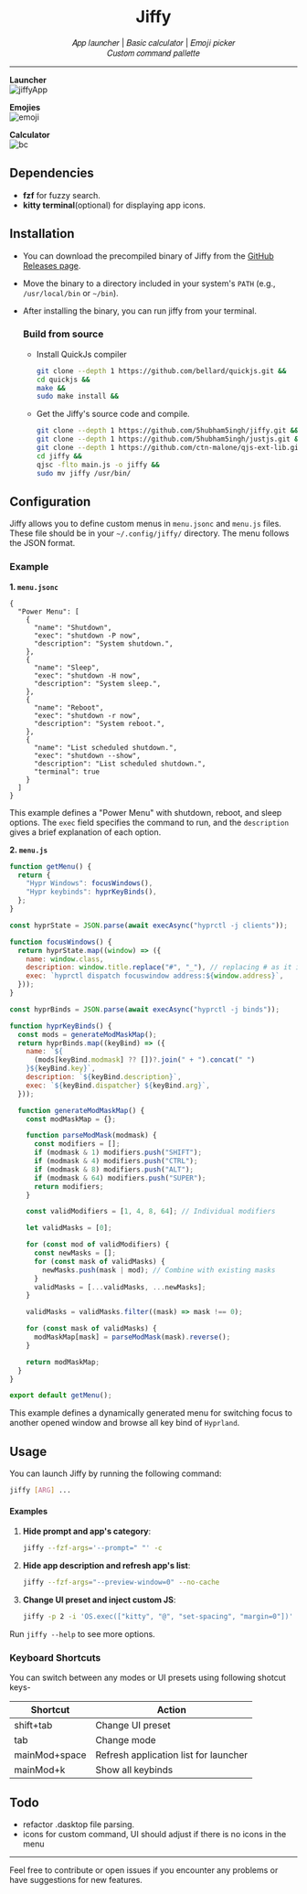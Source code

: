 <div align = center>
<h1 > Jiffy </h1>
𝐴𝑝𝑝 𝑙𝑎𝑢𝑛𝑐ℎ𝑒𝑟 | 𝐵𝑎𝑠𝑖𝑐 𝑐𝑎𝑙𝑐𝑢𝑙𝑎𝑡𝑜𝑟 | 𝐸𝑚𝑜𝑗𝑖 𝑝𝑖𝑐𝑘𝑒𝑟
   <br> 𝐶𝑢𝑠𝑡𝑜𝑚 𝑐𝑜𝑚𝑚𝑎𝑛𝑑 𝑝𝑎𝑙𝑙𝑒𝑡𝑡𝑒
</div>

---

**Launcher**
<br>
![jiffyApp](https://github.com/user-attachments/assets/870417da-0ad7-456d-97d0-571884f3ca00)
<br>

**Emojies**
<br>
![emoji](https://github.com/user-attachments/assets/049beca9-5769-42d4-892c-ac498dacafa1)
<br>

**Calculator**
<br>
![bc](https://github.com/user-attachments/assets/99d67870-8378-4988-8cef-38f3e16bc139)
<br>

## Dependencies
- **fzf** for fuzzy search.
- **kitty terminal**(optional) for displaying app icons.
  
## Installation

- You can download the precompiled binary of Jiffy from the
  [GitHub Releases page](https://github.com/5hubham5ingh/jiffy/releases).

- Move the binary to a directory included in your system's `PATH` (e.g.,
  `/usr/local/bin` or `~/bin`).

- After installing the binary, you can run jiffy from your terminal.

  ### Build from source
  - Install QuickJs compiler
    ```bash
    git clone --depth 1 https://github.com/bellard/quickjs.git &&
    cd quickjs &&
    make &&
    sudo make install &&
    ```
  - Get the Jiffy's source code and compile.
    ```bash
    git clone --depth 1 https://github.com/5hubham5ingh/jiffy.git &&
    git clone --depth 1 https://github.com/5hubham5ingh/justjs.git &&
    git clone --depth 1 https://github.com/ctn-malone/qjs-ext-lib.git &&
    cd jiffy &&
    qjsc -flto main.js -o jiffy &&
    sudo mv jiffy /usr/bin/
    ```

## Configuration

Jiffy allows you to define custom menus in `menu.jsonc` and `menu.js` files. These file should be
in your `~/.config/jiffy/` directory. The menu follows the JSON format.

### Example 


**1. `menu.jsonc`**

```jsonc
{
  "Power Menu": [
    {
      "name": "Shutdown",
      "exec": "shutdown -P now",
      "description": "System shutdown.",
    },
    {
      "name": "Sleep",
      "exec": "shutdown -H now",
      "description": "System sleep.",
    },
    {
      "name": "Reboot",
      "exec": "shutdown -r now",
      "description": "System reboot.",
    },
    {
      "name": "List scheduled shutdown.",
      "exec": "shutdown --show",
      "description": "List scheduled shutdown.",
      "terminal": true
    }
  ]
}
```

This example defines a "Power Menu" with shutdown, reboot, and sleep options.
The `exec` field specifies the command to run, and the `description` gives a
brief explanation of each option.

**2. `menu.js`**

```javascript
function getMenu() {
  return {
    "Hypr Windows": focusWindows(),
    "Hypr keybinds": hyprKeyBinds(),
  };
}

const hyprState = JSON.parse(await execAsync("hyprctl -j clients"));

function focusWindows() {
  return hyprState.map((window) => ({
    name: window.class,
    description: window.title.replace("#", "_"), // replacing # as it is the internal delimeter for fzf
    exec: `hyprctl dispatch focuswindow address:${window.address}`,
  }));
}

const hyprBinds = JSON.parse(await execAsync("hyprctl -j binds"));

function hyprKeyBinds() {
  const mods = generateModMaskMap();
  return hyprBinds.map((keyBind) => ({
    name: `${
      (mods[keyBind.modmask] ?? [])?.join(" + ").concat(" ")
    }${keyBind.key}`,
    description: `${keyBind.description}`,
    exec: `${keyBind.dispatcher} ${keyBind.arg}`,
  }));

  function generateModMaskMap() {
    const modMaskMap = {};

    function parseModMask(modmask) {
      const modifiers = [];
      if (modmask & 1) modifiers.push("SHIFT");
      if (modmask & 4) modifiers.push("CTRL");
      if (modmask & 8) modifiers.push("ALT");
      if (modmask & 64) modifiers.push("SUPER");
      return modifiers;
    }

    const validModifiers = [1, 4, 8, 64]; // Individual modifiers

    let validMasks = [0];

    for (const mod of validModifiers) {
      const newMasks = [];
      for (const mask of validMasks) {
        newMasks.push(mask | mod); // Combine with existing masks
      }
      validMasks = [...validMasks, ...newMasks];
    }

    validMasks = validMasks.filter((mask) => mask !== 0);

    for (const mask of validMasks) {
      modMaskMap[mask] = parseModMask(mask).reverse();
    }

    return modMaskMap;
  }
}

export default getMenu();
```

This example defines a dynamically generated menu for switching focus to another opened window and browse all key bind of `Hyprland`.

## Usage

You can launch Jiffy by running the following command:

```bash
jiffy [ARG] ...
```

#### Examples

1. **Hide prompt and app's category**:

   ```bash
   jiffy --fzf-args='--prompt=" "' -c
   ```

2. **Hide app description and refresh app's list**:

   ```bash
   jiffy --fzf-args="--preview-window=0" --no-cache
   ```

3. **Change UI preset and inject custom JS**:

   ```bash
   jiffy -p 2 -i 'OS.exec(["kitty", "@", "set-spacing", "margin=0"])'
   ```

Run `jiffy --help` to see more options.

### Keyboard Shortcuts

You can switch between any modes or UI presets using following
shotcut keys-

| Shortcut   | Action                                              |
| ---------- | --------------------------------------------------- |
| shift+tab  | Change UI preset                                    |
| tab        | Change mode                                         |
| mainMod+space     | Refresh application list for launcher        |
| mainMod+k  | Show all keybinds                                   |


## Todo

- refactor .dasktop file parsing.
- icons for custom command, UI should adjust if there is no icons in the menu

---

Feel free to contribute or open issues if you encounter any problems or have
suggestions for new features.
